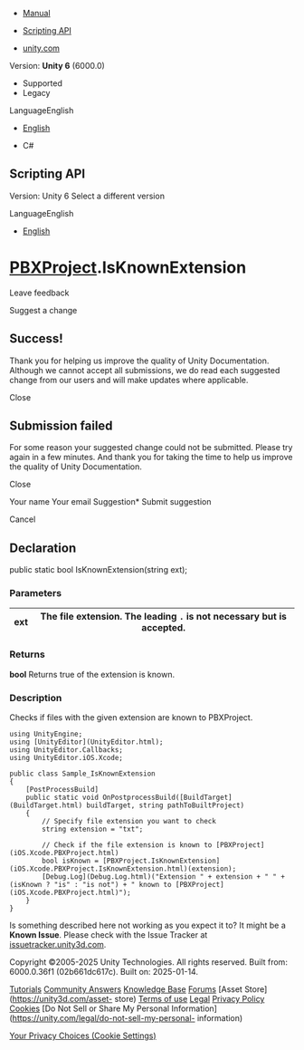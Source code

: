 [ ]()

  * [Manual](../Manual/index.html)
  * [Scripting API](../ScriptReference/index.html)

  * [unity.com](https://unity.com/)

Version: **Unity 6** (6000.0)

  * Supported
  * Legacy

LanguageEnglish

  * [English]()

  * C#

[ ](https://docs.unity3d.com)

## Scripting API

Version: Unity 6 Select a different version

LanguageEnglish

  * [English]()

#  [PBXProject](iOS.Xcode.PBXProject.html).IsKnownExtension

Leave feedback

Suggest a change

## Success!

Thank you for helping us improve the quality of Unity Documentation. Although
we cannot accept all submissions, we do read each suggested change from our
users and will make updates where applicable.

Close

## Submission failed

For some reason your suggested change could not be submitted. Please <a>try
again</a> in a few minutes. And thank you for taking the time to help us
improve the quality of Unity Documentation.

Close

Your name Your email Suggestion* Submit suggestion

Cancel

[ ]()

## Declaration

public static bool IsKnownExtension(string ext);

### Parameters

ext | The file extension. The leading `.` is not necessary but is accepted.  
---|---  
  
### Returns

**bool** Returns true of the extension is known.

### Description

Checks if files with the given extension are known to PBXProject.

    
    
    using UnityEngine;
    using [UnityEditor](UnityEditor.html);
    using UnityEditor.Callbacks;
    using UnityEditor.iOS.Xcode;  
      
    public class Sample_IsKnownExtension  
    {
        [PostProcessBuild]
        public static void OnPostprocessBuild([BuildTarget](BuildTarget.html) buildTarget, string pathToBuiltProject)
        {
            // Specify file extension you want to check
            string extension = "txt";  
      
            // Check if the file extension is known to [PBXProject](iOS.Xcode.PBXProject.html)
            bool isKnown = [PBXProject.IsKnownExtension](iOS.Xcode.PBXProject.IsKnownExtension.html)(extension);
            [Debug.Log](Debug.Log.html)("Extension " + extension + " " + (isKnown ? "is" : "is not") + " known to [PBXProject](iOS.Xcode.PBXProject.html)");
        }
    }
    

Is something described here not working as you expect it to? It might be a
**Known Issue**. Please check with the Issue Tracker at
[issuetracker.unity3d.com](https://issuetracker.unity3d.com).

Copyright ©2005-2025 Unity Technologies. All rights reserved. Built from:
6000.0.36f1 (02b661dc617c). Built on: 2025-01-14.

[Tutorials](https://unity3d.com/learn) [Community
Answers](https://answers.unity3d.com) [Knowledge
Base](https://support.unity3d.com/hc/en-us)
[Forums](https://forum.unity3d.com) [Asset Store](https://unity3d.com/asset-
store) [Terms of use](https://docs.unity3d.com/Manual/TermsOfUse.html)
[Legal](https://unity.com/legal) [Privacy
Policy](https://unity.com/legal/privacy-policy)
[Cookies](https://unity.com/legal/cookie-policy) [Do Not Sell or Share My
Personal Information](https://unity.com/legal/do-not-sell-my-personal-
information)

[Your Privacy Choices (Cookie Settings)](javascript:void\(0\);)

